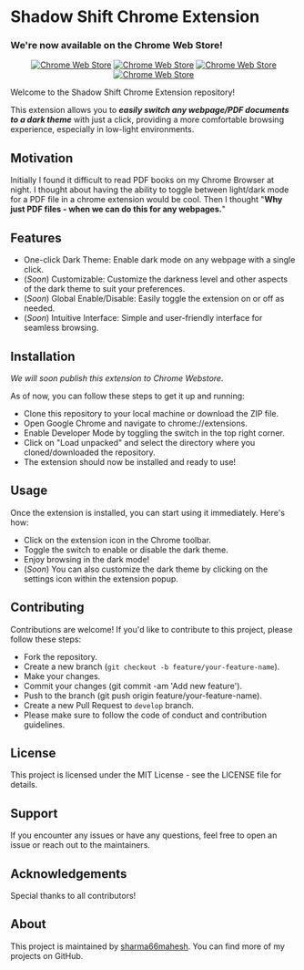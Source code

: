 # Shadow Shift Chrome Extension
### We're now available on the Chrome Web Store!
<p align ="center"><a rel="noreferrer noopener" href="https://chromewebstore.google.com/detail/shadow-shift/eigmngocbafaednlhiejofjadcndnhdd"><img alt="Chrome Web Store" src="https://img.shields.io/badge/Chrome-black?style=for-the-badge&logo=googlechrome&color=blue&logoColor=yellow"></a>
<a rel="noreferrer noopener" href="https://chromewebstore.google.com/detail/shadow-shift/eigmngocbafaednlhiejofjadcndnhdd"><img alt="Chrome Web Store" src="https://img.shields.io/badge/Opera-black?style=for-the-badge&logo=opera&logoColor=red&color=blue"></a>
<a rel="noreferrer noopener" href="https://chromewebstore.google.com/detail/shadow-shift/eigmngocbafaednlhiejofjadcndnhdd"><img alt="Chrome Web Store" src="https://img.shields.io/badge/Brave-black?style=for-the-badge&logo=brave&color=blue"></a>
<a rel="noreferrer noopener" href="https://chromewebstore.google.com/detail/shadow-shift/eigmngocbafaednlhiejofjadcndnhdd"><img alt="Chrome Web Store" src="https://img.shields.io/badge/Edge-black?style=for-the-badge&logo=microsoftedge&logoColor=cyan&color=blue"></a>

</p>  

Welcome to the Shadow Shift Chrome Extension repository! 

This extension allows you to **<i>easily switch any webpage/PDF documents to a dark theme</i>** with just a click, providing a more comfortable browsing experience, especially in low-light environments.

## Motivation
Initially I found it difficult to read PDF books on my Chrome Browser at night. I thought about having the ability to toggle between light/dark mode for a PDF file in a chrome extension would be cool. Then I thought "**Why just PDF files - when we can do this for any webpages.**"

## Features
- One-click Dark Theme: Enable dark mode on any webpage with a single click.
- (*Soon*) Customizable: Customize the darkness level and other aspects of the dark theme to suit your preferences.
- (*Soon*) Global Enable/Disable: Easily toggle the extension on or off as needed.
- (*Soon*) Intuitive Interface: Simple and user-friendly interface for seamless browsing.

## Installation
*We will soon publish this extension to Chrome Webstore.*

As of now, you can follow these steps to get it up and running:
- Clone this repository to your local machine or download the ZIP file.
- Open Google Chrome and navigate to chrome://extensions.
- Enable Developer Mode by toggling the switch in the top right corner.
- Click on "Load unpacked" and select the directory where you cloned/downloaded the repository.
- The extension should now be installed and ready to use!

## Usage
Once the extension is installed, you can start using it immediately. Here's how:

- Click on the extension icon in the Chrome toolbar.
- Toggle the switch to enable or disable the dark theme.
- Enjoy browsing in the dark mode!
- (*Soon*) You can also customize the dark theme by clicking on the settings icon within the extension popup.

## Contributing
Contributions are welcome! If you'd like to contribute to this project, please follow these steps:

- Fork the repository.
- Create a new branch (`git checkout -b feature/your-feature-name`).
- Make your changes.
- Commit your changes (git commit -am 'Add new feature').
- Push to the branch (git push origin feature/your-feature-name).
- Create a new Pull Request to `develop` branch.
- Please make sure to follow the code of conduct and contribution guidelines.

## License
This project is licensed under the MIT License - see the LICENSE file for details.

## Support
If you encounter any issues or have any questions, feel free to open an issue or reach out to the maintainers.

## Acknowledgements
Special thanks to all contributors!

## About
This project is maintained by [sharma66mahesh](https://github.com/sharma66mahesh). You can find more of my projects on GitHub.
